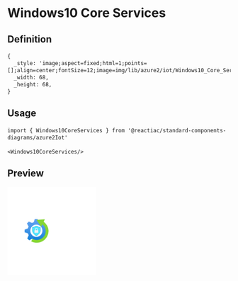 # Windows10 Core Services

## Definition

```
{
  _style: 'image;aspect=fixed;html=1;points=[];align=center;fontSize=12;image=img/lib/azure2/iot/Windows10_Core_Services.svg;strokeColor=none;',
  _width: 68,
  _height: 68,
}
```

## Usage

```
import { Windows10CoreServices } from '@reactiac/standard-components-diagrams/azure2Iot'

<Windows10CoreServices/>
```

## Preview

<img src="./windows10-core-services.png" width="200"/>
